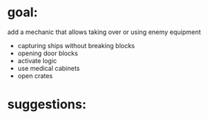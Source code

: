# goal:
add a mechanic that allows taking over or using enemy equipment
- capturing ships without breaking blocks
- opening door blocks 
- activate logic
- use medical cabinets
- open crates

# suggestions:
